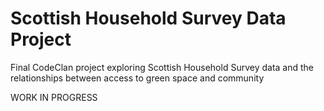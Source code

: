 # Scottish Household Survey Data Project
 Final CodeClan project exploring Scottish Household Survey data and the relationships between access to green space and community

 WORK IN PROGRESS
